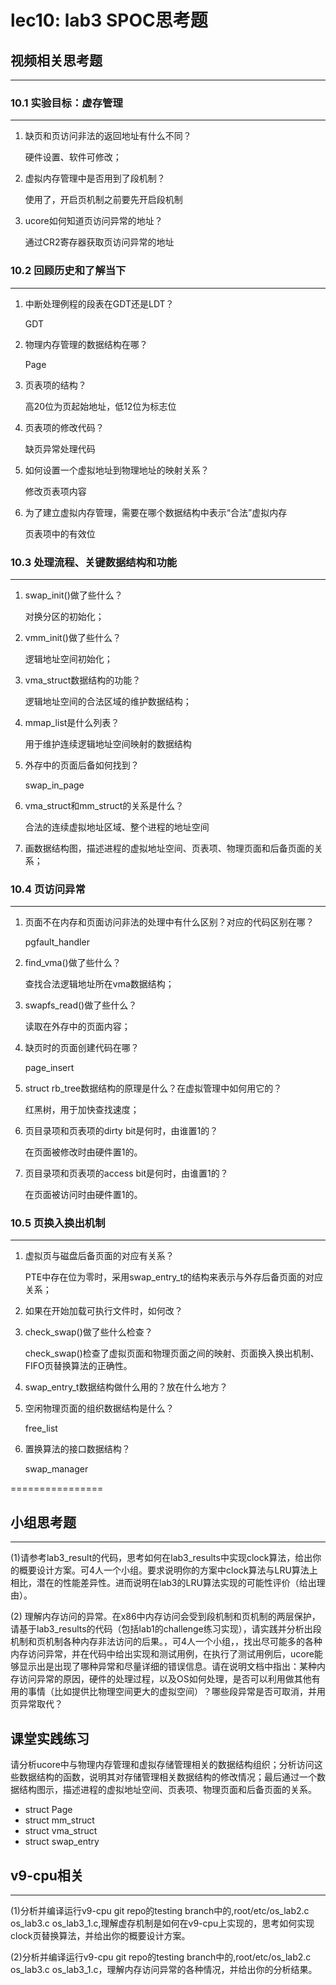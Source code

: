 # lec10: lab3 SPOC思考题

## 视频相关思考题
---
### 10.1 实验目标：虚存管理
---

1. 缺页和页访问非法的返回地址有什么不同？

   硬件设置、软件可修改；

2. 虚拟内存管理中是否用到了段机制？

   使用了，开启页机制之前要先开启段机制

3. ucore如何知道页访问异常的地址？

   通过CR2寄存器获取页访问异常的地址


### 10.2 回顾历史和了解当下
---

1. 中断处理例程的段表在GDT还是LDT？

   GDT

2. 物理内存管理的数据结构在哪？

   Page

3. 页表项的结构？

   高20位为页起始地址，低12位为标志位

4. 页表项的修改代码？

   缺页异常处理代码

5. 如何设置一个虚拟地址到物理地址的映射关系？

   修改页表项内容

6. 为了建立虚拟内存管理，需要在哪个数据结构中表示“合法”虚拟内存

   页表项中的有效位

### 10.3 处理流程、关键数据结构和功能
---

1. swap_init()做了些什么？

   对换分区的初始化；

2. vmm_init()做了些什么？

   逻辑地址空间初始化；

3. vma_struct数据结构的功能？

   逻辑地址空间的合法区域的维护数据结构；

4. mmap_list是什么列表？

   用于维护连续逻辑地址空间映射的数据结构

5. 外存中的页面后备如何找到？

   swap_in_page

6. vma_struct和mm_struct的关系是什么？

   合法的连续虚拟地址区域、整个进程的地址空间

7. 画数据结构图，描述进程的虚拟地址空间、页表项、物理页面和后备页面的关系；

   

### 10.4 页访问异常
---

1. 页面不在内存和页面访问非法的处理中有什么区别？对应的代码区别在哪？

   pgfault_handler

1. find_vma()做了些什么？

   查找合法逻辑地址所在vma数据结构；

1. swapfs_read()做了些什么？

   读取在外存中的页面内容；

1. 缺页时的页面创建代码在哪？

   page_insert

1. struct rb_tree数据结构的原理是什么？在虚拟管理中如何用它的？

   红黑树，用于加快查找速度；

1. 页目录项和页表项的dirty bit是何时，由谁置1的？

   在页面被修改时由硬件置1的。

1. 页目录项和页表项的access bit是何时，由谁置1的？

   在页面被访问时由硬件置1的。

### 10.5 页换入换出机制
---

1. 虚拟页与磁盘后备页面的对应有关系？

   PTE中存在位为零时，采用swap_entry_t的结构来表示与外存后备页面的对应关系；

1. 如果在开始加载可执行文件时，如何改？

1. check_swap()做了些什么检查？

   check_swap()检查了虚拟页面和物理页面之间的映射、页面换入换出机制、FIFO页替换算法的正确性。

1. swap_entry_t数据结构做什么用的？放在什么地方？

1. 空闲物理页面的组织数据结构是什么？

   free_list 

1. 置换算法的接口数据结构？

   swap_manager

================


## 小组思考题
---
(1)请参考lab3_result的代码，思考如何在lab3_results中实现clock算法，给出你的概要设计方案。可4人一个小组。要求说明你的方案中clock算法与LRU算法上相比，潜在的性能差异性。进而说明在lab3的LRU算法实现的可能性评价（给出理由）。

(2) 理解内存访问的异常。在x86中内存访问会受到段机制和页机制的两层保护，请基于lab3_results的代码（包括lab1的challenge练习实现），请实践并分析出段机制和页机制各种内存非法访问的后果。，可4人一个小组，，找出尽可能多的各种内存访问异常，并在代码中给出实现和测试用例，在执行了测试用例后，ucore能够显示出是出现了哪种异常和尽量详细的错误信息。请在说明文档中指出：某种内存访问异常的原因，硬件的处理过程，以及OS如何处理，是否可以利用做其他有用的事情（比如提供比物理空间更大的虚拟空间）？哪些段异常是否可取消，并用页异常取代？

## 课堂实践练习

请分析ucore中与物理内存管理和虚拟存储管理相关的数据结构组织；分析访问这些数据结构的函数，说明其对存储管理相关数据结构的修改情况；最后通过一个数据结构图示，描述进程的虚拟地址空间、页表项、物理页面和后备页面的关系。

 * struct Page
 * struct mm_struct
 * struct vma_struct
 * struct swap_entry

## v9-cpu相关
---
(1)分析并编译运行v9-cpu git repo的testing branch中的,root/etc/os_lab2.c os_lab3.c os_lab3_1.c,理解虚存机制是如何在v9-cpu上实现的，思考如何实现clock页替换算法，并给出你的概要设计方案。

(2)分析并编译运行v9-cpu git repo的testing branch中的,root/etc/os_lab2.c os_lab3.c os_lab3_1.c，理解内存访问异常的各种情况，并给出你的分析结果。
